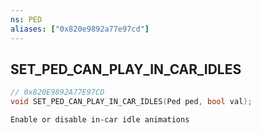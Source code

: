 ```yaml
---
ns: PED
aliases: ["0x820e9892a77e97cd"]
---
```

## SET_PED_CAN_PLAY_IN_CAR_IDLES

```c
// 0x820E9892A77E97CD
void SET_PED_CAN_PLAY_IN_CAR_IDLES(Ped ped, bool val);
```

```
Enable or disable in-car idle animations
```
